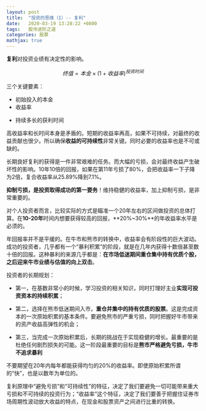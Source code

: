 ```yaml
---
layout: post
title:  "投资的思维（1）-- 复利"
date:   2020-03-19 13:28:22 +0800
tags:   股市进阶之道
categories: 股票
mathjax: true
---
```


**复利**对投资业绩有决定性的影响。

$$
    终值 = 本金 × (1+收益率)^{投资时间}
$$

三个关键要素：
+ 初始投入的本金
+ 收益率
* 持续多长的获利时间

高收益率和长时间本身是矛盾的。短期的收益率再高，如果不可持续，对最终的收益贡献也很少。所以确保**收益的可持续性**非常关键。同时必要的收益率也是不可或缺的。

长期良好复利的获得是一件非常艰难的任务。而大幅的亏损，会对最终收益产生破坏性的影响。10年10倍的回报，如果在第11年亏损了80%，会把收益率一下子降为2倍，复合收益率从25.89%降到7.1%。

**抑制亏损，是投资取得成功的第一要务**！维持稳健的收益率，加上抑制亏损，是非常重要的。

对个人投资者而言，比较实际的方式是瞄准一个20年左右的区间做投资的总体打算。在**10-20年**时间内想要获得较高的回报，**20%~30%**的年收益率水平是必须的。

年回报率并不是平缓的。在牛市和熊市的转换中，收益率会有阶段性的巨大波动。成功的投资者，几乎都有一个“暴利积累”的阶段，就是在几年内获得十数倍甚至数十倍的回报。这种暴利的来源几乎都是：**在市场低迷期间重仓集中持有优质个股，之后迎来牛市业绩与估值的向上双击**。

投资者的长期规划：

+ 第一，在基数非常小的时候，学习投资的相关知识，同时打理好主业**实现可投资资本的持续积累**；

+ 第二，选择在熊市低迷期间入市，**重仓并集中的持有优质的股票**。这是完成资本的一次原始积累的基本条件。要避免熊市的严重亏损，同时把握好牛市带来的资产收益高弹性的机会；

+ 第三，当完成一次原始积累后，长期的挑战在于实现稳健的增长。最重要的是杜绝任何剧烈损失的可能。这一阶段最重要的目标是**熊市严格避免亏损，牛市不追求暴利**

不要期望在20年内每年都能获得均匀的20%的收益率。即使原始积累所谓的“快”，也是以数年为单位的。

复利原理中“避免亏损”和“可持续性”的特征，决定了我们要避免一切可能带来重大亏损和不可持续的投资行为；“收益率”这个特征，决定了我们要善于把握住证券市场周期性波动放大收益的特点，在现金和股票资产之间进行比重的转换。
